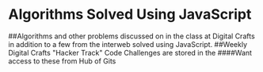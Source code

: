 # Algorithms Solved Using JavaScript
##Algorithms and other problems discussed on in the class at Digital Crafts  in addition to a few from the interweb solved using JavaScript.
##Weekly Digital Crafts "Hacker Track" Code Challenges are stored in the 
####Want access to these from Hub of Gits
